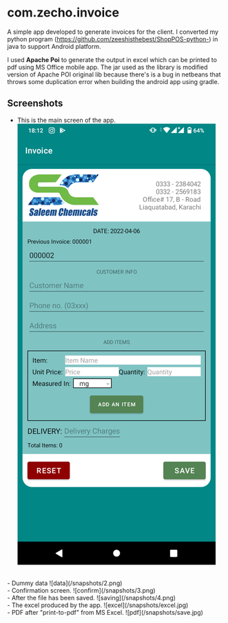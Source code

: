 ﻿# com.zecho.invoice
A simple app developed to generate invoices for the client.
I converted my python program (https://github.com/zeeshisthebest/ShopPOS-python-) in java to support Android platform.

I used **Apache Poi** to generate the output in excel which can be printed to pdf using MS Office mobile app. The jar used as the library is modified version of Apache POI original lib because there's is a bug in netbeans that throws some duplication error when building the android app using gradle.

## Screenshots
- This is the main screen of the app.
![Main screen](/snapshots/1.png)
<br>
- Dummy data
![data](/snapshots/2.png)
<br>
- Confirmation screen.
![confirm](/snapshots/3.png)
<br>
- After the file has been saved.
![saving](/snapshots/4.png)
<br>
- The excel produced by the app.
![excel](/snapshots/excel.jpg)
<br>
- PDF after "print-to-pdf" from MS Excel.
![pdf](/snapshots/save.jpg)
